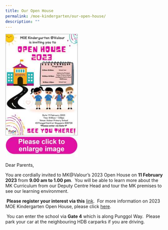 ```yaml
---
title: Our Open House
permalink: /moe-kindergarten/our-open-house/
description: ""
---
```

<img src="/images/oh2023poster.jpg" 
     style="width:45%">
		 
Dear Parents,


You are cordially invited to MK@Valour’s 2023 Open House on **11 February 2023** from **9.00 am to 1.00 pm**.  You will be able to learn more about the MK Curriculum from our Deputy Centre Head and tour the MK premises to see our learning environment.

 **Please register your interest via this** [link](https://www.eventbrite.com/e/2023-mk-open-house-tickets-505734434307).  For more information on 2023 MOE Kindergarten Open House, please click [here](https://www.moe.gov.sg/preschool/moe-kindergarten/2023-open-house). 

 You can enter the school via **Gate 4** which is along Punggol Way.  Please park your car at the neighbouring HDB carparks if you are driving.